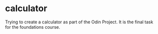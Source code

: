 # calculator
Trying to create a calculator as part of the Odin Project. It is the final task for the foundations course.